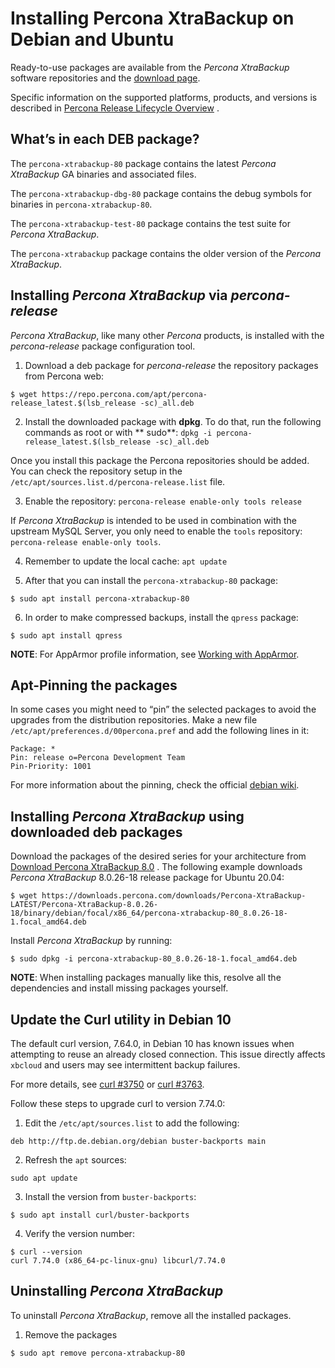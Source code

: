 # Installing Percona XtraBackup on Debian and Ubuntu

Ready-to-use packages are available from the *Percona XtraBackup* software
repositories and
the [download page](https://www.percona.com/downloads/XtraBackup/).

Specific information on the supported platforms, products, and versions is
described
in [Percona Release Lifecycle Overview](https://www.percona.com/services/policies/percona-software-platform-lifecycle#mysql)
.

## What’s in each DEB package?

The `percona-xtrabackup-80` package contains the latest *Percona
XtraBackup*
GA binaries and associated files.

The `percona-xtrabackup-dbg-80` package contains the debug symbols for
binaries in `percona-xtrabackup-80`.

The `percona-xtrabackup-test-80` package contains the test suite for
*Percona XtraBackup*.

The `percona-xtrabackup` package contains the older version of the
*Percona XtraBackup*.

## Installing *Percona XtraBackup* via *percona-release*

*Percona XtraBackup*, like many other *Percona* products, is installed
with the *percona-release* package configuration tool.

1. Download a deb package for *percona-release* the repository packages
   from Percona web:

```
$ wget https://repo.percona.com/apt/percona-release_latest.$(lsb_release -sc)_all.deb
```

2. Install the downloaded package with **dpkg**. To do that, run the
   following commands as root or with **
   sudo**: `dpkg -i percona-release_latest.$(lsb_release -sc)_all.deb`

Once you install this package the Percona repositories should be added. You
can check the repository setup in the
`/etc/apt/sources.list.d/percona-release.list` file.

3. Enable the repository: `percona-release enable-only tools release`

If *Percona XtraBackup* is intended to be used in combination with
the upstream MySQL Server, you only need to enable the `tools`
repository: `percona-release enable-only tools`.

4. Remember to update the local cache: `apt update`


5. After that you can install the `percona-xtrabackup-80` package:

```
$ sudo apt install percona-xtrabackup-80
```

6. In order to make compressed backups, install the `qpress` package:

```
$ sudo apt install qpress
```

**NOTE**: For AppArmor profile information, see [Working with AppArmor](https://docs.percona.com/percona-xtrabackup/8.0/security/pxb-apparmor.html).

## Apt-Pinning the packages

In some cases you might need to “pin” the selected packages to avoid the
upgrades from the distribution repositories. Make a new file
`/etc/apt/preferences.d/00percona.pref` and add the following lines in
it:

```
Package: *
Pin: release o=Percona Development Team
Pin-Priority: 1001
```

For more information about the pinning, check the official
[debian wiki](http://wiki.debian.org/AptPreferences).

## Installing *Percona XtraBackup* using downloaded deb packages

Download the packages of the desired series for your architecture
from [Download Percona XtraBackup 8.0](https://www.percona.com/downloads/XtraBackup/)
. The following
example downloads *Percona XtraBackup* 8.0.26-18 release package for Ubuntu
20.04:

```
$ wget https://downloads.percona.com/downloads/Percona-XtraBackup-LATEST/Percona-XtraBackup-8.0.26-18/binary/debian/focal/x86_64/percona-xtrabackup-80_8.0.26-18-1.focal_amd64.deb
```

Install *Percona XtraBackup* by running:

```
$ sudo dpkg -i percona-xtrabackup-80_8.0.26-18-1.focal_amd64.deb
```

**NOTE**: When installing packages manually like this, resolve all the
dependencies and install missing packages yourself.

## Update the Curl utility in Debian 10

The default curl version, 7.64.0, in Debian 10 has known issues when
attempting to reuse an already closed connection. This issue directly
affects `xbcloud` and users may see intermittent backup failures.

For more details,
see [curl #3750](https://github.com/curl/curl/issues/3750)
or [curl #3763](https://github.com/curl/curl/pull/3763).

Follow these steps to upgrade curl to version 7.74.0:

1. Edit the `/etc/apt/sources.list` to add the following:

```
deb http://ftp.de.debian.org/debian buster-backports main
```

2. Refresh the `apt` sources:

```
sudo apt update
```

3. Install the version from `buster-backports`:

```
$ sudo apt install curl/buster-backports
```

4. Verify the version number:

```
$ curl --version
curl 7.74.0 (x86_64-pc-linux-gnu) libcurl/7.74.0
```

## Uninstalling *Percona XtraBackup*

To uninstall *Percona XtraBackup*, remove all the installed
packages.

1. Remove the packages

```
$ sudo apt remove percona-xtrabackup-80
```
